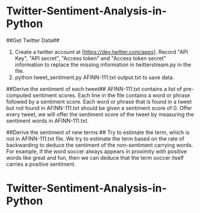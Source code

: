 # Twitter-Sentiment-Analysis-in-Python
##Get Twitter Data##
1. Create a twitter account at [https://dev.twitter.com/apps]. Record "API Key", "API secret", "Access token" and "Access token secret" information to replace the missing information in twitterstream.py in the file.
2. python tweet_sentiment.py AFINN-111.txt output.txt to save data.

##Derive the sentiment of each tweet##
AFINN-111.txt contains a list of pre-computed sentiment scores. Each line in the file contains a word or phrase followed by a sentiment score. Each word or phrase that is found in a tweet but not found in AFINN-111.txt should be given a sentiment score of 0.
Offer every tweet, we will offer the sentiment score of the tweet by measuring the sentiment words in AFINN-111.txt.

##Derive the sentiment of new terms ##
Try to estimate the term, which is not in AFINN-111.txt file. We try to estimate the term based on the rate of  backwarding to deduce the sentiment of the non-sentiment carrying words. For example, if the word soccer always appears in proximity with positive words like great and fun, then we can deduce that the term soccer itself carries a positive sentiment. 
# Twitter-Sentiment-Analysis-in-Python
